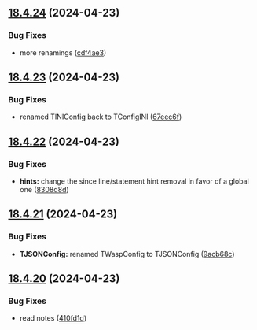 ## [18.4.24](https://github.com/Torwent/WaspLib/compare/v18.4.23...v18.4.24) (2024-04-23)


### Bug Fixes

* more renamings ([cdf4ae3](https://github.com/Torwent/WaspLib/commit/cdf4ae305b9218931f4a03e83dd85bbf3f5ba69c))



## [18.4.23](https://github.com/Torwent/WaspLib/compare/v18.4.22...v18.4.23) (2024-04-23)


### Bug Fixes

* renamed TINIConfig back to TConfigINI ([67eec6f](https://github.com/Torwent/WaspLib/commit/67eec6fa8c19794c2c831632b95e2818a4829620))



## [18.4.22](https://github.com/Torwent/WaspLib/compare/v18.4.21...v18.4.22) (2024-04-23)


### Bug Fixes

* **hints:** change the since line/statement hint removal in favor of a global one ([8308d8d](https://github.com/Torwent/WaspLib/commit/8308d8d1de4a3823aaf1b1cbe9cbc9d72643fcee))



## [18.4.21](https://github.com/Torwent/WaspLib/compare/v18.4.20...v18.4.21) (2024-04-23)


### Bug Fixes

* **TJSONConfig:** renamed TWaspConfig to TJSONConfig ([9acb68c](https://github.com/Torwent/WaspLib/commit/9acb68c38cc1361000d31eeb292907ce54af1a0c))



## [18.4.20](https://github.com/Torwent/WaspLib/compare/v18.4.19...v18.4.20) (2024-04-23)


### Bug Fixes

* read notes ([410fd1d](https://github.com/Torwent/WaspLib/commit/410fd1d280ff53159e07cb13784eadae7a45df49))



